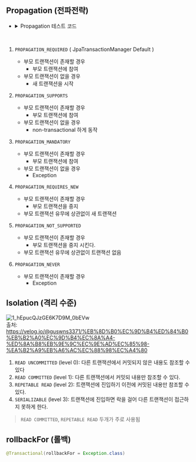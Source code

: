 ## Propagation (전파전략)

- <details>
    <summary> Propagation 테스트 코드</summary>
    
    ```java
    @RunWith(SpringRunner.class)
    @SpringBootTest
    public class TransTest {

        @Autowired
        Parent parent;

        @Test
        @Transactional(propagation = Propagation.NOT_SUPPORTED) // 트랜잭션 생성 방지
        public void transactionalPropagationTest() {
            parent.parentMethod(); // 부모 메서드 실행
        }
    }

    @Component
    public class Parent {

        @Autowired
        Child child;

        @Transactional
        public void parentMethod() {
            System.out.println("Parent");
            child.calledMethod();
        }
    }

    @Component
    public class Child {

        @Transactional(propagation = ?) // <- 여기에 하나씩 넣어보세요.
        public void calledMethod() {
            System.out.println("Child");
        }
    }
    ```
    </details>

<br>

1. `PROPAGATION_REQUIRED` ( JpaTransactionManager Default )
    - 부모 트랜잭션이 존재할 경우
        - 부모 트랜잭션에 참여
    - 부모 트랜잭션이 없을 경우
        - 새 트랜잭션을 시작
2. `PROPAGATION_SUPPORTS`
    - 부모 트랜잭션이 존재할 경우
        - 부모 트랜잭션에 참여
    - 부모 트랜잭션이 없을 경우
        - non-transactional 하게 동작

3. `PROPAGATION_MANDATORY`
    - 부모 트랜잭션이 존재할 경우
        - 부모 트랜잭션에 참여
    - 부모 트랜잭션이 없을 경우
        - Exception

4. `PROPAGATION_REQUIRES_NEW`
    - 부모 트랜잭션이 존재할 경우
        - 부모 트랜잭션을 중지
    - 부모 트랜잭션 유무에 상관없이 새 트랜잭션

5. `PROPAGATION_NOT_SUPPORTED`
    - 부모 트랜잭션이 존재할 경우
        - 부모 트랜잭션을 중지 시킨다.
    - 부모 트랜잭션 유무에 상관없이 트랜잭션 없음

6. `PROPAGATION_NEVER`
    - 부모 트랜잭션이 존재할 경우
        - Exception

## Isolation (격리 수준)
![1_hEpucQJzGE6K7D9M_0bEVw](https://github.com/hana2set/study/assets/97689567/eedd23fe-8bcf-4c59-8103-a6b5a14610d8)  
출처: https://velog.io/@guswns3371/%EB%8D%B0%EC%9D%B4%ED%84%B0%EB%B2%A0%EC%9D%B4%EC%8A%A4-%ED%8A%B8%EB%9E%9C%EC%9E%AD%EC%85%98-%EA%B2%A9%EB%A6%AC%EC%88%98%EC%A4%80

1. `READ UNCOMMITTED` (level 0): 다른 트랜잭션에서 커밋되지 않은 내용도 참조할 수 있다
2. `READ COMMITTED` (level 1): 다른 트랜잭션에서 커밋되 내용만 참조할 수 있다.
3. `REPETABLE READ` (level 2): 트랜잭션에 진입하기 이전에 커밋된 내용만 참조할 수 있다.
4. `SERIALIZABLE` (level 3):  트랜잭션에 진입하면 락을 걸어 다른 트랜잭션이 접근하지 못하게 한다.

> `READ COMMITTED`, `REPETABLE READ` 두개가 주로 사용됨

## rollbackFor (롤백)
```java
@Transactional(rollbackFor = Exception.class)
```
